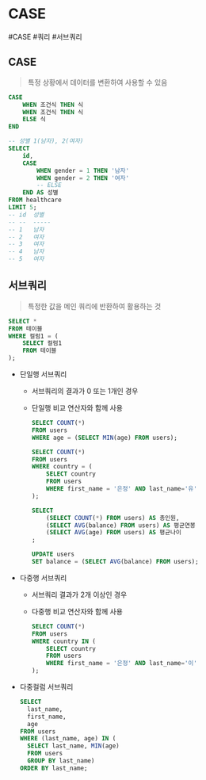 # CASE

#CASE #쿼리 #서브쿼리



## CASE

> 특정 상황에서 데이터를 변환하여 사용할 수 있음

```sql
CASE
	WHEN 조건식 THEN 식
	WHEN 조건식 THEN 식
	ELSE 식
END
```

```sql
-- 성별 1(남자), 2(여자)
SELECT 
    id,
    CASE 
        WHEN gender = 1 THEN '남자'
        WHEN gender = 2 THEN '여자'
        -- ELSE 
    END AS 성별
FROM healthcare 
LIMIT 5;
-- id  성별
-- --  -----
-- 1   남자
-- 2   여자
-- 3   여자
-- 4   남자
-- 5   여자

```



## 서브쿼리

> 특정한 값을 메인 쿼리에 반환하여 활용하는 것

```sql
SELECT *
FROM 테이블
WHERE 컬럼1 = (
	SELECT 컬럼1
	FROM 테이블
);
```

- 단일행 서브쿼리

  - 서브쿼리의 결과가 0 또는 1개인 경우

  - 단일행 비교 연산자와  함께 사용

    ```sql
    SELECT COUNT(*)
    FROM users
    WHERE age = (SELECT MIN(age) FROM users);
    ```

    ```sql
    SELECT COUNT(*)
    FROM users
    WHERE country = (
    	SELECT country
    	FROM users
    	WHERE first_name = '은정' AND last_name='유'
    );
    ```

    ```sql
    SELECT
    	(SELECT COUNT(*) FROM users) AS 총인원,
    	(SELECT AVG(balance) FROM users) AS 평균연봉
    	(SELECT AVG(age) FROM users) AS 평균나이
    ;
    ```

    ```sql
    UPDATE users
    SET balance = (SELECT AVG(balance) FROM users);
    ```

    

- 다중행 서브쿼리

  - 서브쿼리 결과가 2개 이상인 경우

  - 다중행 비교 연산자와 함께 사용

    ```sql
    SELECT COUNT(*)
    FROM users
    WHERE country IN (
    	SELECT country
    	FROM users
    	WHERE first_name = '은정' AND last_name='이'
    );
    ```

    

- 다중컬럼 서브쿼리

  ```sql
  SELECT
  	last_name,
  	first_name,
  	age
  FROM users
  WHERE (last_name, age) IN (
  	SELECT last_name, MIN(age)
  	FROM users
  	GROUP BY last_name)
  ORDER BY last_name;
  ```

  
